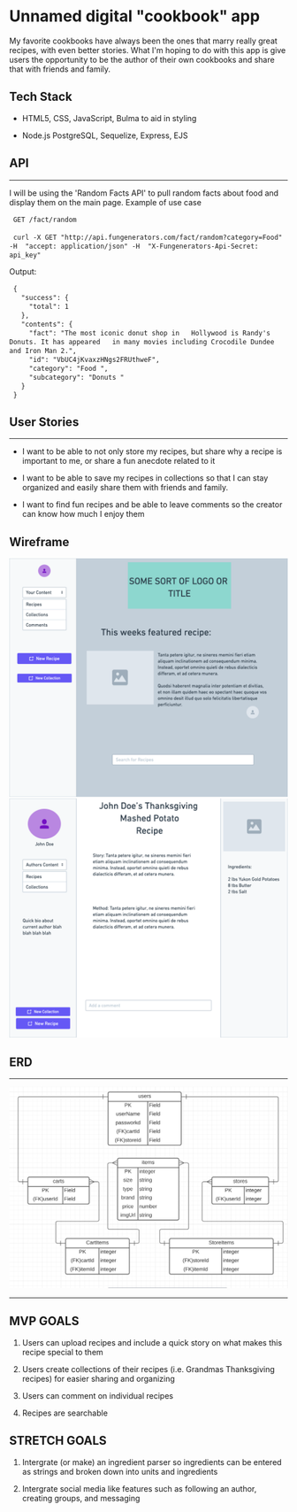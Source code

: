 # Unnamed digital "cookbook" app

My favorite cookbooks have always been the ones that marry really great recipes, with even better stories. What I'm hoping to do with this app is give users the opportunity to be the author of their own cookbooks and share that with friends and family. 

## Tech Stack

* HTML5, CSS, JavaScript, Bulma to aid in styling

 * Node.js PostgreSQL, Sequelize, Express, EJS

 ## API

 --- 

I will be using the 'Random Facts API' to pull random facts about food and display them on the main page. Example of use case

     GET /fact/random

     curl -X GET "http://api.fungenerators.com/fact/random?category=Food" -H  "accept: application/json" -H  "X-Fungenerators-Api-Secret: api_key"

Output:

     {
       "success": {
         "total": 1
       },
       "contents": {
         "fact": "The most iconic donut shop in   Hollywood is Randy's Donuts. It has appeared   in many movies including Crocodile Dundee      and Iron Man 2.",
         "id": "VbUC4jKvaxzHNgs2FRUthweF",
         "category": "Food ",
         "subcategory": "Donuts "
       }
     }

     



## User Stories
---

* I want to be able to not only store my recipes, but share why a recipe is important to me, or share a fun anecdote related to it

* I want to be able to save my recipes in collections so that I can stay organized and easily share them with friends and family. 

* I want to find fun recipes and be able to leave comments so the creator can know how much I enjoy them 

## Wireframe

<img src="wireframe1.png">
<img src="wireframe2.png">


## ERD
---
<img src="ERD.png">

---


## MVP GOALS

1. Users can upload recipes and include a quick story on what makes this recipe special to them

2. Users create collections of their recipes (i.e. Grandmas Thanksgiving recipes) for easier sharing and organizing 

3. Users can comment on individual recipes 

4. Recipes are searchable

## STRETCH GOALS

1. Intergrate (or make) an ingredient parser so ingredients can be entered as strings and broken down into units and ingredients 

2. Intergrate social media like features such as following an author, creating groups, and messaging 


